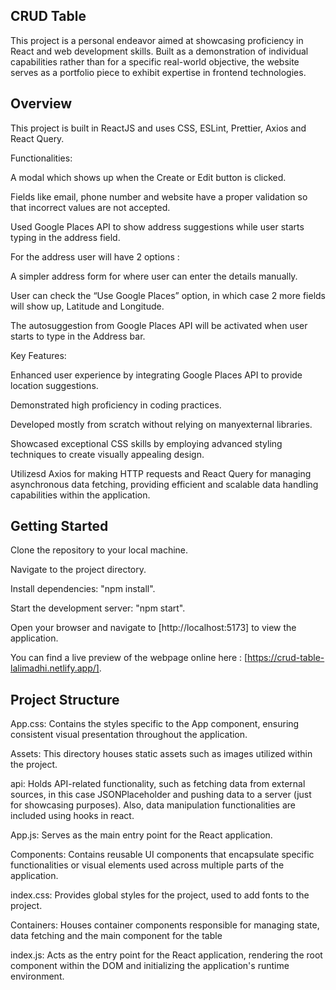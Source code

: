 ## CRUD Table

This project is a personal endeavor aimed at showcasing proficiency in React and web development skills. Built as a demonstration of individual capabilities rather than for a specific real-world objective, the website serves as a portfolio piece to exhibit expertise in frontend technologies.



## Overview

This project is built in ReactJS and uses CSS, ESLint, Prettier, Axios and React Query.


Functionalities:

A modal which shows up when the Create or Edit button is clicked.

Fields like email, phone number and website have a proper validation so that incorrect values are not accepted.

Used Google Places API to show address suggestions while user starts typing in the address field.

For the address user will have 2 options :

A simpler address form for where user can enter the details manually.

User can check the “Use Google Places” option, in which case 2 more fields will show up, Latitude and Longitude.

The autosuggestion from Google Places API will be activated when user starts to type in the Address bar.


Key Features:

Enhanced user experience by integrating Google Places API to provide location suggestions.

Demonstrated high proficiency in coding practices.

Developed mostly from scratch without relying on manyexternal libraries.

Showcased exceptional CSS skills by employing advanced styling techniques to create visually appealing design.

Utilizesd Axios for making HTTP requests and React Query for managing asynchronous data fetching, providing efficient and scalable data handling capabilities within the application.



## Getting Started

Clone the repository to your local machine.

Navigate to the project directory.

Install dependencies: "npm install".

Start the development server: "npm start".

Open your browser and navigate to [http://localhost:5173] to view the application.

You can find a live preview of the webpage online here : [https://crud-table-lalimadhi.netlify.app/].



## Project Structure

App.css: Contains the styles specific to the App component, ensuring consistent visual presentation throughout the application.

Assets: This directory houses static assets such as images utilized within the project.

api: Holds API-related functionality, such as fetching data from external sources, in this case JSONPlaceholder and pushing data to a server (just for showcasing purposes). Also, data manipulation functionalities are included using hooks in react.

App.js: Serves as the main entry point for the React application.

Components: Contains reusable UI components that encapsulate specific functionalities or visual elements used across multiple parts of the application.

index.css: Provides global styles for the project, used to add fonts to the project.

Containers: Houses container components responsible for managing state, data fetching and the main component for the table

index.js: Acts as the entry point for the React application, rendering the root component within the DOM and initializing the application's runtime environment.

